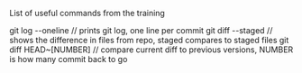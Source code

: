 List of useful commands from the training

git log --oneline       // prints git log, one line per commit
git diff --staged       // shows the difference in files from repo, staged compares to staged files 
git diff HEAD~[NUMBER]  // compare current diff to previous versions, NUMBER is how many commit back to go


